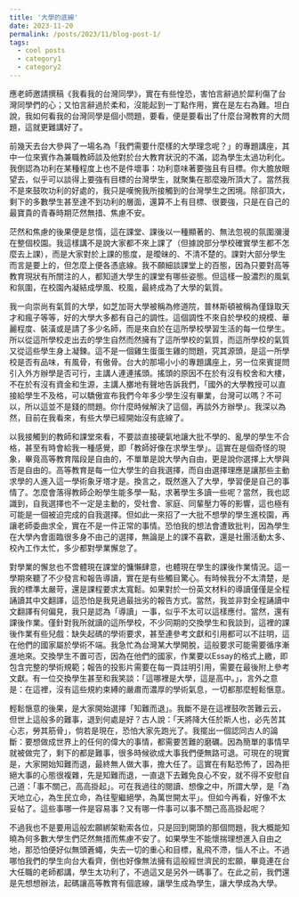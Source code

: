 ```yaml
---
title: '大學的底線'
date: 2023-11-20
permalink: /posts/2023/11/blog-post-1/
tags:
  - cool posts
  - category1
  - category2
---
```


應老師邀請撰稿《我看我的台灣同學》，實在有些惶恐，害怕言辭過於犀利傷了台灣同學們的心；又怕言辭過於柔和，沒能起到一丁點作用，實在是左右為難。坦白說，我如何看我的台灣同學是個小問題，要看，便是要看出了什麼台灣教育的大問題，這就更難講好了。

前幾天去台大參與了一場名為「我們需要什麼樣的大學理念呢？」的專題講座，其中一位來賓作為兼職教師談及他對於台大教育狀況的不滿，認為學生太過功利化。我倒認為功利在某種程度上也不是件壞事：功利意味著要強且有目標。你大膽放眼望去，似乎可以談得上要強有目標的台灣學生，就聚集在那麼幾所頂大了。當然我不是來鼓吹功利的好處的，我只是嘆惋我所接觸到的台灣學生之困境。除卻頂大，剩下的多數學生甚至達不到功利的層面，還算不上有目標、很要強，只是在自己的最寶貴的青春時期茫然無措、焦慮不安。

茫然和焦慮的後果便是怠惰，這在課堂、課後以一種顯著的、無法忽視的氛圍瀰漫在整個校園。我這樣講不是說大家都不來上課了（但據說部分學校確實學生都不怎麼去上課），而是大家對於上課的態度，是曖昧的、不清不楚的。課對大部分學生而言是要上的，但怎麼上便各憑底線。我不願細談課堂上的百態，因為只要對高等教育現狀有所關注的人，都知道大學生的課堂有哪些姿態。但這樣一股濃烈的風氣和氛圍，在校園內凝結成學風、校風，最終成為了大學的氣質。

我一向崇尚有氣質的大學，如芝加哥大學被稱為修道院，普林斯頓被稱為僅錄取天才和瘋子等等，好的大學大多都有自己的調性。這個調性不來自於學校的規模、華麗程度、裝潢或是請了多少名師，而是來自於在這所學校學習生活的每一位學生。所以從這所學校走出去的學生自然而然擁有了這所學校的氣質，而這所學校的氣質又從這些學生身上凝鍊。這不是一個雞生蛋蛋生雞的問題，究其源頭，是這一所學校是否有品味，有風骨，有傲骨。台大的那場小小的專題講座上，另一位來賓提問引入外方辦學是否可行，主講人連連搖頭。搖頭的原因不在於有沒有校舍和大樓，不在於有沒有資金和生源，主講人擲地有聲地告訴我們，「國外的大學教授可以直接給學生不及格，可以驕傲宣布我們今年多少學生沒有畢業，台灣可以嗎？不可以，所以這並不是錢的問題。你什麼時候解決了這個，再談外方辦學」。我深以為然，目前在我看來，有些大學已經開始沒有底線了。

以我接觸到的教師和課堂來看，不要談直接硬氣地讓大批不學的、亂學的學生不合格，甚至有時會給我一種感覺，即「教師好像在求學生學」。這實在是個奇怪的現象，畢竟高等教育階段是自由的，不單單是說大學內自由，更是說你選擇上大學與否是自由的。高等教育是每一位大學生的自我選擇，而自由選擇理應是讓那些主動求學的人進入這一學術象牙塔才是。換言之，既然進入了大學，學習便是自己的事情了。怎麼會落得教師企盼學生能多學一點，求著學生多讀一些呢？當然，我也認識到，自我選擇也不一定是主動的，受社會、家庭、同輩壓力等的影響，這也極有可能是一個被迫完成的自我選擇。但如此一來招了一大批不想學的學生進校園，再讓老師委曲求全，實在不是一件正常的事情。恐怕我的想法會遭致批判，因為學生在大學內會面臨很多身不由己的選擇，無論是上的課不喜歡，還是社團活動太多、校內工作太忙，多少都對學業懈怠了。

對學業的懈怠也不啻體現在課堂的慵懶肆意，也體現在學生的課後作業情況。這一學期來聽了不少發言和報告導讀，實在是有些觸目驚心。有時候我分不太清楚，是我的標準太嚴苛，還是課程要求太寬鬆。如果對於一份英文材料的導讀僅僅是全程誦讀其中文翻譯，這恐怕是我見過最拙劣的報告方式。當然，我並非對全程誦讀中文翻譯有何偏見，我只是認為「導讀」一事，似乎不太可以這樣應付。當然，還有課後作業。僅針對我所就讀的這所學校，不少同期的交換學生和我談到，這裡的課後作業有些兒戲：缺失起碼的學術要求，甚至連參考文獻和引用都可以不註明，這在他們的國家屬於學術不端。我急忙為台灣某大學開脫，這般要求可能需要循序漸進地來。交換學生不置可否，因為在他們的國家，作業要以Essay的格式上繳，即包含完整的學術規範；報告的投影片需要在每一頁註明引用，需要在最後附上參考文獻。有一位交換學生甚至和我笑談：「這哪裡是大學，這是高中。」，言外之意是：在這裡，沒有這些規約束縛的嚴肅而濃厚的學術氣息，一切都那麼輕鬆愜意。

輕鬆愜意的後果，是大家開始選擇「知難而退」。我斷不是在這裡鼓吹苦難云云，但世上這般多的難事，退到何處是好？古人說：「天將降大任於斯人也，必先苦其心志，勞其筋骨」，倘若是現在，恐怕大家先跑光了。我擺出一個認同古人的論斷：要想做成世界上的任何的偉大的事情，都需要苦難的磨礪。因為簡單的事情早就被做完了，剩下的都是難事，很多時候欲成大事我們便無路可退。可現在的現實是，大家開始知難而退，最終無人做大事，擔大任了。這實在有點恐怖了，因為拒絕大事的心態很複雜，先是知難而退，一直退下去難免良心不安，就不得不安慰自己道：「事不關己，高高掛起」。可在我過往的閱讀、想像之中，所謂大學，是「為天地立心，為生民立命，為往聖繼絕學，為萬世開太平」。但如今再看，好像不太妥帖了。這些事哪一件是容易事？又有哪一件事可以事不關己高高掛起呢？

不過我也不是要用這般宏願綁架勒索各位，只是回到開頭的那個問題，我大概能知曉為何多數大學生們茫然無措而焦慮不安了。如果學生不能懷揣理想進入自由之地，那恐怕便好似無頭蒼蠅，失去一切的重心和目標，亂飛不滯，惱人不止。不過哪怕我們的學生向台大看齊，倒也好像無法擁有這般經世濟民的宏願，畢竟連在台大任職的老師都講，學生太功利了，不過這又是另外一碼事了。在此之前，我們還是先想想辦法，起碼讓高等教育有個底線，讓學生成為學生，讓大學成為大學。
